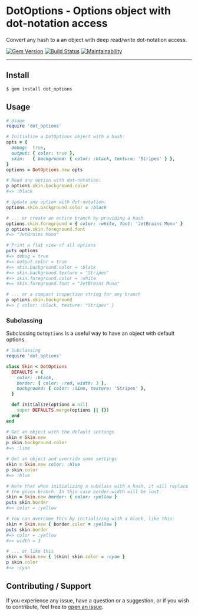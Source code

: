 # DotOptions - Options object with dot-notation access

Convert any hash to a an object with deep read/write dot-notation access.

[![Gem Version](https://badge.fury.io/rb/dot_options.svg)](https://badge.fury.io/rb/dot_options)
[![Build Status](https://github.com/DannyBen/dot_options/workflows/Test/badge.svg)](https://github.com/DannyBen/dot_options/actions?query=workflow%3ATest)
[![Maintainability](https://api.codeclimate.com/v1/badges/9506098f88fd04fdefae/maintainability)](https://codeclimate.com/github/DannyBen/dot_options/maintainability)

---

## Install

```
$ gem install dot_options
```

## Usage

```ruby
# Usage
require 'dot_options'

# Initialize a DotOptions object with a hash:
opts = {
  debug:  true,
  output: { color: true },
  skin:   { background: { color: :black, texture: 'Stripes' } },
}
options = DotOptions.new opts

# Read any option with dot-notation:
p options.skin.background.color
#=> :black

# Update any option with dot-notation:
options.skin.background.color = :black

# ... or create an entire branch by providing a hash
options.skin.foreground = { color: :white, font: 'JetBrains Mono' }
p options.skin.foreground.font
#=> "JetBrains Mono"

# Print a flat view of all options
puts options
#=> debug = true
#=> output.color = true
#=> skin.background.color = :black
#=> skin.background.texture = "Stripes"
#=> skin.foreground.color = :white
#=> skin.foreground.font = "JetBrains Mono"

# ... or a compact inspection string for any branch
p options.skin.background
#=> { color: :black, texture: "Stripes" }
```

### Subclassing

Subclassing `DotOptions` is a useful way to have an object with default options.

```ruby
# Subclassing
require 'dot_options'

class Skin < DotOptions
  DEFAULTS = {
    color: :black,
    border: { color: :red, width: 3 },
    background: { color: :lime, texture: 'Stripes' },
  }

  def initialize(options = nil)
    super DEFAULTS.merge(options || {})
  end
end

# Get an object with the default settings
skin = Skin.new 
p skin.background.color
#=> :lime

# Get an object and override some settings
skin = Skin.new color: :blue
p skin.color
#=> :blue

# Note that when initializing a subclass with a hash, it will replace
# the given branch. In this case border.width will be lost.
skin = Skin.new border: { color: :yellow }
puts skin.border  
#=> color = :yellow

# You can overcome this by initializing with a block, like this:
skin = Skin.new { border.color = :yellow }
puts skin.border
#=> color = :yellow
#=> width = 3

# ... or like this
skin = Skin.new { |skin| skin.color = :cyan }
p skin.color
#=> :cyan
```

## Contributing / Support

If you experience any issue, have a question or a suggestion, or if you wish
to contribute, feel free to [open an issue][issues].


[issues]: https://github.com/DannyBen/dot_options/issues
